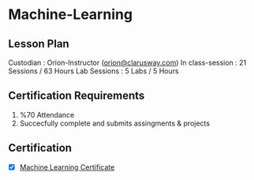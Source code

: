 # Machine-Learning

## Lesson Plan 
Custodian : Orion-Instructor (orion@clarusway.com)
In class-session : 21 Sessions / 63 Hours
Lab Sessions : 5 Labs / 5 Hours

## Certification Requirements
1. %70 Attendance
2. Succecfully complete and submits assingments & projects 

## Certification
- [x] [Machine Learning Certificate](https://d34lllqo5jm5il.cloudfront.net/en/verify/47280676904989?ref=email)


